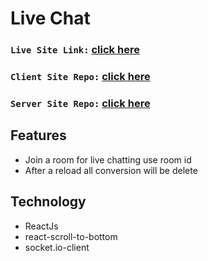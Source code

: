 # Live Chat
 ### `Live Site Link:` [click here](https://live-chat-socket-io-client-rakib.vercel.app/) 
 ### `Client Site Repo:` [click here](https://github.com/mdrakibmia99/live-chat-socket-io-client) 
 ### `Server Site Repo:` [click here](https://github.com/mdrakibmia99/live-chat-socket-io-server) 


## Features
 * Join a room for live chatting use room id
 * After a reload all conversion will be delete
 
 ## Technology

 * ReactJs
 * react-scroll-to-bottom
 * socket.io-client

